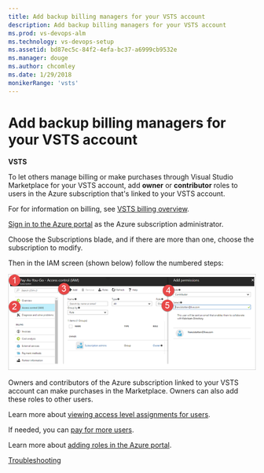 ```yaml
---
title: Add backup billing managers for your VSTS account
description: Add backup billing managers for your VSTS account
ms.prod: vs-devops-alm
ms.technology: vs-devops-setup
ms.assetid: bd87ec5c-84f2-4efa-bc37-a6999cb9532e
ms.manager: douge
ms.author: chcomley
ms.date: 1/29/2018
monikerRange: 'vsts'
---
```



#  Add backup billing managers for your VSTS account

**VSTS**

To let others manage billing or make purchases through Visual Studio Marketplace for your VSTS account, 
add **owner** or **contributor** roles to users in the Azure subscription that's linked to your VSTS account.

For for information on billing, see [VSTS billing overview](overview.md).


[Sign in to the Azure portal](https://portal.azure.com/) as the Azure subscription administrator.

Choose the Subscriptions blade, and if there are more than one, choose the subscription to modify.

Then in the IAM screen (shown below) follow the numbered steps:

![access control adding owners and contributors](_img/set-up-billing/ap-add-owncontrib.png)

Owners and contributors of the Azure subscription linked to your VSTS account can make purchases in the 
Marketplace.  Owners can also add these roles to other users.

Learn more about [viewing access level assignments for users](https://docs.microsoft.com/en-us/azure/active-directory/role-based-access-control-manage-assignments#view-access-assignments).

If needed, you can [pay for more users](buy-basic-access-add-users.md).

Learn more about [adding roles in the Azure portal](https://docs.microsoft.com/en-us/azure/active-directory/role-based-access-control-configure#add-access).


[Troubleshooting](faq-billing-setup.md)
